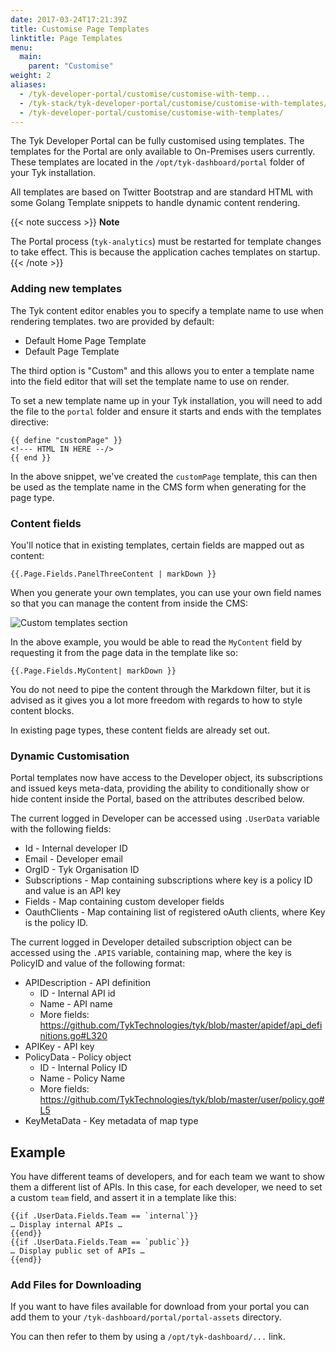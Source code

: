```yaml
---
date: 2017-03-24T17:21:39Z
title: Customise Page Templates
linktitle: Page Templates
menu:
  main:
    parent: "Customise"
weight: 2 
aliases:
  - /tyk-developer-portal/customise/customise-with-temp...
  - /tyk-stack/tyk-developer-portal/customise/customise-with-templates/
  - /tyk-developer-portal/customise/customise-with-templates/
---
```


The Tyk Developer Portal can be fully customised using templates. The templates for the Portal are only available to On-Premises users currently. These templates are located in the `/opt/tyk-dashboard/portal` folder of your Tyk installation.

All templates are based on Twitter Bootstrap and are standard HTML with some Golang Template snippets to handle dynamic content rendering.

{{< note success >}}
**Note**  

The Portal process (`tyk-analytics`) must be restarted for template changes to take effect. This is because the application caches templates on startup.
{{< /note >}}


### Adding new templates

The Tyk content editor enables you to specify a template name to use when rendering templates. two are provided by default:

*   Default Home Page Template
*   Default Page Template

The third option is "Custom" and this allows you to enter a template name into the field editor that will set the template name to use on render.

To set a new template name up in your Tyk installation, you will need to add the file to the `portal` folder and ensure it starts and ends with the templates directive:

```
{{ define "customPage" }}
<!--- HTML IN HERE --/>
{{ end }}
```

In the above snippet, we've created the `customPage` template, this can then be used as the template name in the CMS form when generating for the page type.

### Content fields

You'll notice that in existing templates, certain fields are mapped out as content:

```
{{.Page.Fields.PanelThreeContent | markDown }}
```

When you generate your own templates, you can use your own field names so that you can manage the content from inside the CMS:

![Custom templates section][1]

In the above example, you would be able to read the `MyContent` field by requesting it from the page data in the template like so:

```
{{.Page.Fields.MyContent| markDown }}
```

You do not need to pipe the content through the Markdown filter, but it is advised as it gives you a lot more freedom with regards to how to style content blocks.

In existing page types, these content fields are already set out.

### Dynamic Customisation

Portal templates now have access to the Developer object, its subscriptions and issued keys meta-data, providing the ability to conditionally show or hide content inside the Portal, based on the attributes described below.

The current logged in Developer can be accessed using `.UserData` variable with the following fields:

*   Id - Internal developer ID
*   Email - Developer email
*   OrgID - Tyk Organisation ID
*   Subscriptions  - Map containing subscriptions where key is a policy ID and value is an API key
*   Fields - Map containing custom developer fields
*   OauthClients - Map containing list of registered oAuth clients, where Key is the policy ID.

The current logged in Developer detailed subscription object can be accessed using the `.APIS` variable, containing map, where the key is PolicyID and value of the following format:
 
*   APIDescription - API definition
      * ID - Internal API id
      * Name - API name
      * More fields: https://github.com/TykTechnologies/tyk/blob/master/apidef/api_definitions.go#L320
*   APIKey - API key
*   PolicyData - Policy object
      * ID - Internal Policy ID
      * Name - Policy Name
      * More fields: https://github.com/TykTechnologies/tyk/blob/master/user/policy.go#L5
*   KeyMetaData - Key metadata of map type

## Example
You have different teams of developers, and for each team we want to show them a different list of APIs. In this case, for each developer, we need to set a custom  `team` field, and assert it in a template like this:

```
{{if .UserData.Fields.Team == `internal`}}
… Display internal APIs …
{{end}}
{{if .UserData.Fields.Team == `public`}}
… Display public set of APIs …
{{end}}
```

### Add Files for Downloading

If you want to have files available for download from your portal you can add them to your `/tyk-dashboard/portal/portal-assets` directory. 

You can then refer to them by using a `/opt/tyk-dashboard/...` link.

[1]: /img/dashboard/portal-management/page_settings_2.5.png
